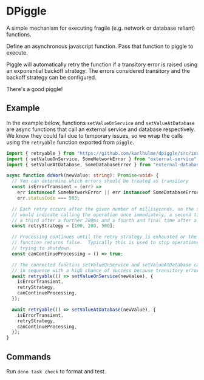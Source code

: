 # DPiggle

A simple mechanism for executing fragile (e.g. network or database reliant)
functions.

Define an asynchronous javascript function. Pass that function to piggle to
execute.

Piggle will automatically retry the function if a transitory error is raised
using an exponential backoff strategy. The errors considered transitory and the
backoff strategy can be configured.

There's a good piggle!

## Example

In the example below, functions `setValueOnService` and `setValueAtDatabase` are
async functions that call an external service and database respectively. We know
they could fail due to temporary issues, so we wrap the calls using the
`retryable` function exported from `piggle`.

```typescript
import { retryable } from "https://github.com/karlhulme/dpiggle/src/index.ts";
import { setValueOnService, SomeNetworkError } from "external-service";
import { setValueAtDatabase, SomeDatabaseError } from "external-database";

async function doWork(newValue: string): Promise<void> {
  // You can determine which errors should be treated as transitory
  const isErrorTransient = (err) =>
    err instanceof SomeNetworkError || err instanceof SomeDatabaseError ||
    err.statusCode === 503;

  // Each retry occurs after the given number of milliseconds, so the strategy below
  // would indicate calling the operation once immediately, a second time after 100ms,
  // a third after a further 200ms and a fourth and final time after a further 500ms.
  const retryStrategy = [100, 200, 500];

  // Processing continues until the retry strategy is exhausted or the canContinueProcessing
  // function returns false.  Typically this is used to stop operations because the host is
  // trying to shutdown.
  const canContinueProcessing = () => true;

  // The connected functins setValueOnService and setValueAtDatabase can then be called
  // in sequence with a high chance of success because transitory errors will be bypassed.
  await retryable(() => setValueOnService(newValue), {
    isErrorTransient,
    retryStrategy,
    canContinueProcessing,
  });

  await retryable(() => setValueAtDatabase(newValue), {
    isErrorTransient,
    retryStrategy,
    canContinueProcessing,
  });
}
```

## Commands

Run `deno task check` to format and test.
